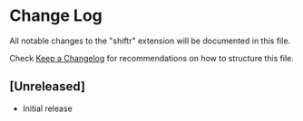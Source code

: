 # Change Log

All notable changes to the "shiftr" extension will be documented in this file.

Check [Keep a Changelog](http://keepachangelog.com/) for recommendations on how to structure this file.

## [Unreleased]

- Initial release